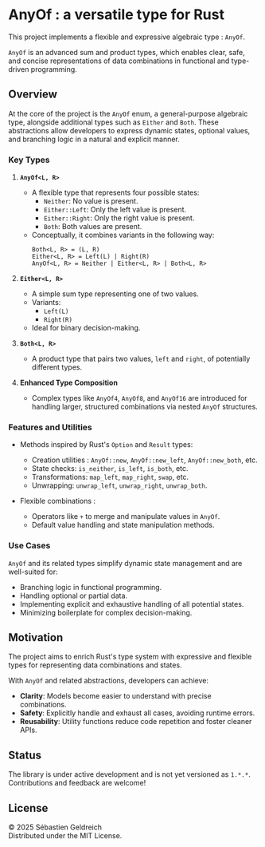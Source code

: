 # AnyOf : a versatile type for Rust

This project implements a flexible and expressive algebraic type : `AnyOf`.

`AnyOf` is an advanced sum and product types, which enables clear, safe, and concise
representations of data combinations in functional and type-driven programming.

## Overview

At the core of the project is the `AnyOf` enum, a general-purpose algebraic type, alongside additional types 
such as `Either` and `Both`. These abstractions allow developers to express dynamic states, optional values,
and branching logic in a natural and explicit manner.

### Key Types

1. **`AnyOf<L, R>`**
    - A flexible type that represents four possible states:
        - `Neither`: No value is present.
        - `Either::Left`: Only the left value is present.
        - `Either::Right`: Only the right value is present.
        - `Both`: Both values are present.
    - Conceptually, it combines variants in the following way:
      ```
      Both<L, R> = (L, R)
      Either<L, R> = Left(L) | Right(R)
      AnyOf<L, R> = Neither | Either<L, R> | Both<L, R>
      ```

2. **`Either<L, R>`**
    - A simple sum type representing one of two values.
    - Variants:
        - `Left(L)`
        - `Right(R)`
    - Ideal for binary decision-making.

3. **`Both<L, R>`**
    - A product type that pairs two values, `left` and `right`, of potentially different types.

4. **Enhanced Type Composition**
    - Complex types like `AnyOf4`, `AnyOf8`, and `AnyOf16` are introduced for handling larger, structured combinations via nested `AnyOf` structures.

### Features and Utilities

- Methods inspired by Rust's `Option` and `Result` types:
    - Creation utilities : `AnyOf::new`, `AnyOf::new_left`, `AnyOf::new_both`, etc.
    - State checks: `is_neither`, `is_left`, `is_both`, etc.
    - Transformations: `map_left`, `map_right`, `swap`, etc.
    - Unwrapping: `unwrap_left`, `unwrap_right`, `unwrap_both`.

- Flexible combinations :
    - Operators like `+` to merge and manipulate values in `AnyOf`.
    - Default value handling and state manipulation methods.

### Use Cases

`AnyOf` and its related types simplify dynamic state management and are well-suited for:

- Branching logic in functional programming.
- Handling optional or partial data.
- Implementing explicit and exhaustive handling of all potential states.
- Minimizing boilerplate for complex decision-making.

## Motivation

The project aims to enrich Rust's type system with expressive and flexible types for representing data combinations and states. 

With `AnyOf` and related abstractions, developers can achieve:
- **Clarity**: Models become easier to understand with precise combinations.
- **Safety**: Explicitly handle and exhaust all cases, avoiding runtime errors.
- **Reusability**: Utility functions reduce code repetition and foster cleaner APIs.

## Status

The library is under active development and is not yet versioned as `1.*.*`. Contributions and feedback are welcome!

## License

&copy; 2025 Sébastien Geldreich  
Distributed under the MIT License.